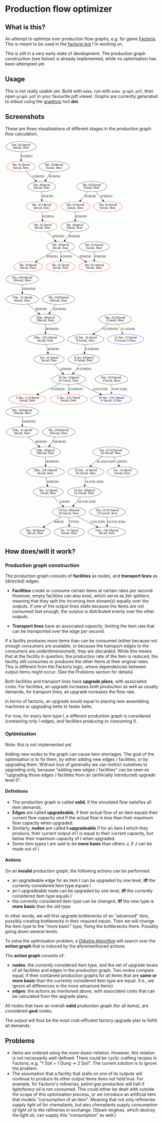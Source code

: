Production flow optimizer
=========================

What is this?
-------------

An attempt to optimize over production flow graphs, e.g. for game
[Factorio](https://factorio.com). This is meant to be used in the 
[factorio bot](https://github.com/Windfisch/factorio-bot) I'm  working on.

This is still in a very early state of development. The production graph
construction (see below) is already implemented, while no optimisation has
been attempted yet.


Usage
-----

This is not really usable yet. Build with `make`, run with `make graph.pdf`,
then open `graph.pdf` in your favourite pdf viewer. Graphs are currently
generated to stdout using the [graphviz](http://www.graphviz.org/) tool **dot**.


Screenshots
-----------

These are three visualisations of different stages in the production graph
flow calculation.

![initial graph](doc/img/prodgraph1.gif)
![first iteration](doc/img/prodgraph2.gif)
![final flow](doc/img/prodgraph3.gif)


How does/will it work?
----------------------

### Production graph construction

The production graph consists of **facilities** as nodes, and **transport
lines** as (directed) edges.

- **Facilities** *create or consume* certain items at certain rates per second.
  However, empty facilities can also exist, which serve as *fair splitters*,
  meaning that they split the incoming item stream(s) equally over the outputs.
  If one of the output lines stalls because the items are not consumed fast
  enough, the surplus is distributed evenly over the other outputs.

- **Transport lines** have an associated *capacity*, limiting the item rate
  that can be transported over the edge per second.

If a facility produces more items than can be consumed (either because not
enough consumers are available, or because the transport edges to the
consumers are underdimensioned), they are discarded. While this means that at
the facility in question, the production rate of the item is reduced, the
facility still consumes or produces the other items at their original rates.
This is different from the Factorio logic, where dependencies between output
items might occur. (See the Problems section for details)

Both facilities and transport lines have **upgrade plans**, with associated
costs. For facilities, an upgrade increases both production as well as usually
demands, for transport lines, an upgrade increases the flow rate.

In terms of factorio, an upgrade would equal to placing new assembling
machines or upgrading belts to faster belts.

For now, for every item type I, a different production graph is considered
(containing only I-edges, and facilities producing or consuming I).


### Optimisation

Note: this is not implemented yet.

Adding new nodes to the graph can cause item shortages. The goal of the
optimisation is to fix them, by either adding new edges / facilities, or by
upgrading them. Without loss of generality we can restrict outselves to
upgrading only, because "adding new edges / facilities" can be seen as
"upgrading those edges / facilities from an (artificially introduced) upgrade
level 0".

#### Definitions

- The production graph is called **valid**, if the simulated flow satisfies all
  item demands.
- **Edges** are called **upgradeable**, if their actual flow of an item equals
  their current flow capacity *and* if the actual flow is less than their
  maximum flow capacity when upgraded.
- Similarly, **nodes** are called **I-upgradeable** if for an item **I** which
  they produce, their current output of I is equal to their current capacity,
  but below their maximum capacity of I when upgraded.
- Some item types I are said to be **more basic** than others J, if J can be
  made out of I.


#### Actions
On an **invalid** production graph, the following actions can be performed:

  - an upgradeable edge for an item I can be upgraded by one level, **iff**
    the currently considered item type equals I
  - an I-upgradeable node can be upgraded by one level, **iff** the currently
    considered item type equals I
  - the currently considered item type can be changed, **iff** the new type
    is **more basic** than the old type

In other words, we will first upgrade bottlenecks of an "advanced" item,
possibly creating bottlenecks in their required inputs. Then we will change
the item type to the "more basic" type, fixing the bottlenecks there. Possibly
going down several levels.

To solve the optimisation problem, a
[Dijkstra-Algorithm](https://en.wikipedia.org/wiki/Dijkstra%27s_algorithm)
will search over the **action graph** that is induced by the aforementioned
actions.

The **action graph** consists of:

  - **nodes**: the currently considered item type, and the set of upgrade
    levels of all facilities and edges in the production graph. Two nodes
    compare equal, if their contained production graphs for all items that are
    **same or more basic** than the currently considered item type are equal.
    (I.e., we ignore all differences in the more advanced items)
  - **edges**: the actions as mentioned above, with associated costs that can
    be calculated from the upgrade plans.

All nodes that have an overall-**valid** production graph (for all items), are
considered **goal** nodes.

The output will thus be the most cost-efficient factory upgrade plan to
fulfill all demands.


Problems
--------

- Items are ordered using the *more-basic*-relation. However, this relation is
  not necessarily well-defined: There could be cyclic crafting recipes in
  Factorio, e.g. "1 Soil + 1 Dung -> 2 Soil". The current solution is to
  ignore the problem.
- The assumption that a facility that stalls on one of its outputs will
  continue to produce its other output items does not hold true. For example,
  for Factorio's refineries, *petrol gas* production will halt if *light/heavy
  oil* is not consumed. This could either be dealt with outside the scope of
  this optimisation process, or we introduce an artificial item that models
  "consumption of an item". Meaning that not only refinieries supply *light
  oil* for chemplants, but also chemplants supply *consumption of light oil* to
  the refineries in exchange. (Steam engines, which destroy the light oil, can
  supply this "consumption" as well.)
